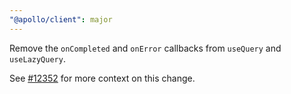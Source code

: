 ```yaml
---
"@apollo/client": major
---
```


Remove the `onCompleted` and `onError` callbacks from `useQuery` and `useLazyQuery`.

See [#12352](https://github.com/apollographql/apollo-client/issues/12352) for more context on this change.
